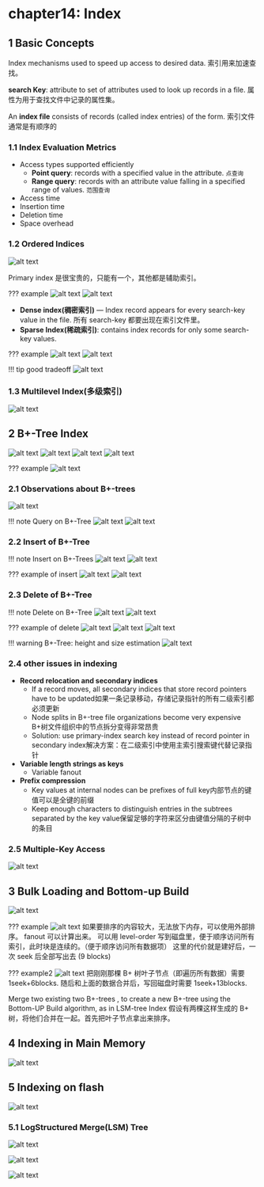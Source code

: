 # chapter14: Index

## 1 Basic Concepts

Index mechanisms used to speed up access to desired data.
索引用来加速查找。


**search Key**: attribute to set of attributes used to look up records in a file.
属性为用于查找文件中记录的属性集。

An **index file** consists of records (called index entries) of the form.
索引文件通常是有顺序的

### 1.1 Index Evaluation Metrics
- Access types supported efficiently
    - **Point query**: records with a specified value in the attribute.
    `点查询`
    - **Range query**: records with an attribute value falling in a specified range of values.
    `范围查询`
- Access time
- Insertion time
- Deletion time
- Space overhead

### 1.2 Ordered Indices
![alt text](image-250.png)

Primary index 是很宝贵的，只能有一个，其他都是辅助索引。

??? example
    ![alt text](image-251.png)
    ![alt text](image-252.png)


- **Dense index(稠密索引)** — Index record appears for every search-key value in the file.
所有 search-key 都要出现在索引文件里。
- **Sparse Index(稀疏索引)**: contains index records for only some search-key values.

??? example
    ![alt text](image-253.png)
    ![alt text](image-254.png)


!!! tip good tradeoff
    ![alt text](image-255.png)


### 1.3 Multilevel Index(多级索引)

![alt text](image-256.png)


## 2 B+-Tree Index
![alt text](image-257.png)
![alt text](image-258.png)
![alt text](image-259.png)
![alt text](image-260.png)


??? example
    ![alt text](image-261.png)


### 2.1 Observations about B+-trees
![alt text](image-262.png)


!!! note Query on B+-Tree
    ![alt text](image-263.png)
    ![alt text](image-264.png)


### 2.2 Insert of B+-Tree
!!! note Insert on B+-Trees
    ![alt text](image-265.png)
    ![alt text](image-266.png)


??? example of insert
    ![alt text](image-267.png)
    ![alt text](image-268.png)


### 2.3 Delete of B+-Tree
!!! note Delete on B+-Tree
    ![alt text](image-269.png)
    ![alt text](image-270.png)


??? example of delete
    ![alt text](image-271.png)
    ![alt text](image-272.png)
    ![alt text](image-273.png)


!!! warning B+-Tree: height and size estimation
    ![alt text](image-274.png)

### 2.4 other issues in indexing
- **Record relocation and secondary indices**
    - If a record moves, all secondary indices that store record pointers have to be updated如果一条记录移动，存储记录指针的所有二级索引都必须更新
    - Node splits in B+-tree file organizations become very expensive B+树文件组织中的节点拆分变得非常昂贵
    - Solution: use primary-index search key instead of record pointer in secondary index解决方案：在二级索引中使用主索引搜索键代替记录指针
- **Variable length strings as keys**
    - Variable fanout
- **Prefix compression**
    - Key values at internal nodes can be prefixes of full key内部节点的键值可以是全键的前缀
    - Keep enough characters to distinguish entries in the subtrees separated by the key value保留足够的字符来区分由键值分隔的子树中的条目


### 2.5 Multiple-Key Access
![alt text](image-275.png)


## 3 Bulk Loading and Bottom-up Build
![alt text](image-276.png)


??? example
    ![alt text](image-277.png)
    如果要排序的内容较大，无法放下内存，可以使用外部排序。
    fanout 可以计算出来。
    可以用 level-order 写到磁盘里，便于顺序访问所有索引，此时块是连续的。（便于顺序访问所有数据项）
    这里的代价就是建好后，一次 seek 后全部写出去 (9 blocks)


??? example2
    ![alt text](image-278.png)
    把刚刚那棵 B+ 树叶子节点（即遍历所有数据）需要 1seek+6blocks. 随后和上面的数据合并后，写回磁盘时需要 1seek+13blocks.


Merge two existing two B+-trees , to create a new B+-tree using the Bottom-UP Build algorithm, as in LSM-tree Index
假设有两棵这样生成的 B+ 树，将他们合并在一起。首先把叶子节点拿出来排序。


## 4 Indexing in Main Memory
![alt text](image-279.png)


## 5 Indexing on flash
![alt text](image-280.png)


### 5.1 LogStructured Merge(LSM) Tree
![alt text](image-281.png)

![alt text](image-282.png)

![alt text](image-283.png)

